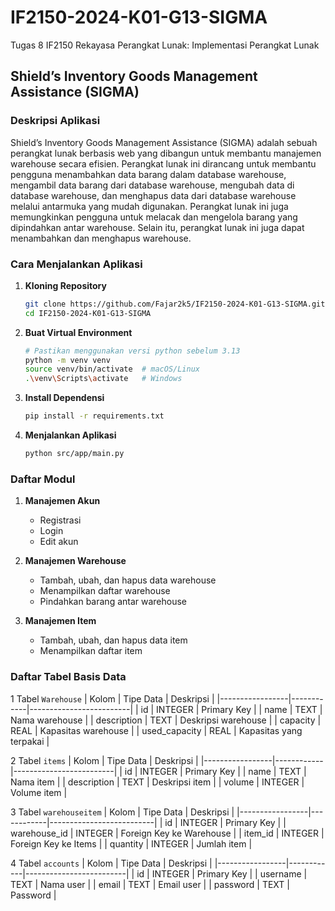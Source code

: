 # IF2150-2024-K01-G13-SIGMA
Tugas 8 IF2150 Rekayasa Perangkat Lunak: Implementasi Perangkat Lunak

## Shield’s Inventory Goods Management Assistance (SIGMA)

### Deskripsi Aplikasi
Shield’s Inventory Goods Management Assistance (SIGMA) adalah sebuah perangkat lunak berbasis web yang dibangun untuk membantu manajemen warehouse secara efisien. Perangkat lunak ini  dirancang untuk  membantu pengguna menambahkan data barang dalam database warehouse, mengambil data barang dari database warehouse, mengubah data di database warehouse, dan menghapus data dari database warehouse melalui antarmuka yang mudah digunakan. Perangkat lunak ini juga memungkinkan pengguna untuk melacak dan mengelola barang yang dipindahkan antar warehouse. Selain itu, perangkat lunak ini juga dapat menambahkan dan menghapus warehouse.

### Cara Menjalankan Aplikasi
1. **Kloning Repository**
   ```bash
   git clone https://github.com/Fajar2k5/IF2150-2024-K01-G13-SIGMA.git
   cd IF2150-2024-K01-G13-SIGMA
   ```
2. **Buat Virtual Environment**
   ```bash
   # Pastikan menggunakan versi python sebelum 3.13
   python -m venv venv
   source venv/bin/activate  # macOS/Linux
   .\venv\Scripts\activate   # Windows
   ```

3. **Install Dependensi**
   ```bash
   pip install -r requirements.txt
   ```

4. **Menjalankan Aplikasi**
   ```bash
   python src/app/main.py
   ```

### Daftar Modul
1. **Manajemen Akun**
   - Registrasi 
   - Login
   - Edit akun

2. **Manajemen Warehouse**
   - Tambah, ubah, dan hapus data warehouse
   - Menampilkan daftar warehouse
   - Pindahkan barang antar warehouse

3. **Manajemen Item**
   - Tambah, ubah, dan hapus data item
   - Menampilkan daftar item

### Daftar Tabel Basis Data
1 Tabel `Warehouse`
| Kolom           | Tipe Data  | Deskripsi               |
|-----------------|------------|-------------------------|
| id              | INTEGER    | Primary Key             |
| name            | TEXT       | Nama warehouse          |
| description     | TEXT       | Deskripsi warehouse     |
| capacity        | REAL       | Kapasitas warehouse     |
| used_capacity   | REAL       | Kapasitas yang terpakai |

2 Tabel `items`
| Kolom           | Tipe Data  | Deskripsi               |
|-----------------|------------|-------------------------|
| id              | INTEGER    | Primary Key             |
| name            | TEXT       | Nama item               |
| description     | TEXT       | Deskripsi item          |
| volume          | INTEGER    | Volume item             |

3 Tabel `warehouseitem`
| Kolom           | Tipe Data  | Deskripsi                |
|-----------------|------------|--------------------------|
| id              | INTEGER    | Primary Key              |
| warehouse_id    | INTEGER    | Foreign Key ke Warehouse |
| item_id         | INTEGER    | Foreign Key ke Items     |
| quantity        | INTEGER    | Jumlah item              |

4 Tabel `accounts`
| Kolom           | Tipe Data  | Deskripsi               |
|-----------------|------------|-------------------------|
| id              | INTEGER    | Primary Key             |
| username        | TEXT       | Nama user               |
| email           | TEXT       | Email user              |
| password        | TEXT       | Password                |
